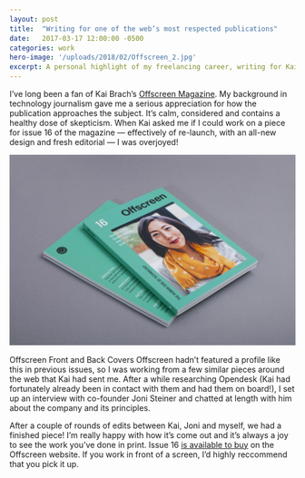 ```yaml
---
layout: post
title:  "Writing for one of the web’s most respected publications"
date:   2017-03-17 12:00:00 -0500
categories: work
hero-image: '/uploads/2018/02/Offscreen_2.jpg'
excerpt: A personal highlight of my freelancing career, writing for Kai Brach’s Offscreen Magazine.
---
```

I’ve long been a fan of Kai Brach’s [Offscreen Magazine](https://www.offscreenmag.com/). My background in technology journalism gave me a serious appreciation for how the publication approaches the subject. It’s calm, considered and contains a healthy dose of skepticism. When Kai asked me if I could work on a piece for issue 16 of the magazine — effectively of re-launch, with an all-new design and fresh editorial — I was overjoyed!

![Offscreen Front and Back Covers](/uploads/2018/02/Offscreen_1.jpg)

Offscreen Front and Back Covers
Offscreen hadn’t featured a profile like this in previous issues, so I was working from a few similar pieces around the web that Kai had sent me. After a while researching Opendesk (Kai had fortunately already been in contact with them and had them on board!), I set up an interview with co-founder Joni Steiner and chatted at length with him about the company and its principles.

After a couple of rounds of edits between Kai, Joni and myself, we had a finished piece! I’m really happy with how it’s come out and it’s always a joy to see the work you’ve done in print. Issue 16 [is available to buy](https://www.offscreenmag.com/issues/16) on the Offscreen website. If you work in front of a screen, I’d highly reccommend that you pick it up.
